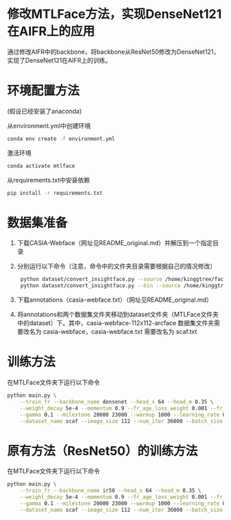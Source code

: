 # 修改MTLFace方法，实现DenseNet121在AIFR上的应用

通过修改AIFR中的backbone，将backbone从ResNet50修改为DenseNet121，实现了DenseNet121在AIFR上的训练。

# 环境配置方法

(假设已经安装了anaconda)

从environment.yml中创建环境

```bash
conda env create -f environment.yml
```

激活环境

```bash
conda activate mtlface
```

从requirements.txt中安装依赖

```bash
pip install -r requirements.txt
```

# 数据集准备

1. 下载CASIA-Webface（网址见README_original.md）并解压到一个指定目录

2. 分别运行以下命令（注意，命令中的文件夹目录需要根据自己的情况修改）

   ```bash
    python dataset/convert_insightface.py --source /home/kinggtree/faces_webface_112x112 --dest /home/kinggtree/casia-webface-112x112-arcface
    python dataset/convert_insightface.py --bin --source /home/kinggtree/faces_webface_112x112/agedb_30.bin --dest /home/kinggtree/arcface-test-set
   ```
  
3. 下载annotations（casia-webface.txt）（网址见README_original.md）

4. 将annotations和两个数据集文件夹移动到dataset文件夹（MTLFace文件夹中的dataset）下。其中，casia-webface-112x112-arcface 数据集文件夹需要改名为 casia-webface，casia-webface.txt 需要改名为 scaf.txt

# 训练方法

在MTLFace文件夹下运行以下命令

```bash
python main.py \
    --train_fr --backbone_name densenet --head_s 64 --head_m 0.35 \
    --weight_decay 5e-4 --momentum 0.9 --fr_age_loss_weight 0.001 --fr_da_loss_weight 0.002 --age_group 7 \
    --gamma 0.1 --milestone 20000 23000 --warmup 1000 --learning_rate 0.1 \
    --dataset_name scaf --image_size 112 --num_iter 36000 --batch_size 128 --amp
```

# 原有方法（ResNet50）的训练方法

在MTLFace文件夹下运行以下命令

```bash
python main.py \
    --train_fr --backbone_name ir50 --head_s 64 --head_m 0.35 \
    --weight_decay 5e-4 --momentum 0.9 --fr_age_loss_weight 0.001 --fr_da_loss_weight 0.002 --age_group 7 \
    --gamma 0.1 --milestone 20000 23000 --warmup 1000 --learning_rate 0.1 \
    --dataset_name scaf --image_size 112 --num_iter 36000 --batch_size 128 --amp
```
